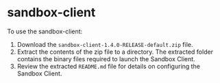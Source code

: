 # sandbox-client

To use the sandbox-client:

1. Download the `sandbox-client-1.4.0-RELEASE-default.zip` file. 
2. Extract the contents of the zip file to a directory. The extracted folder contains the binary files required to launch the Sandbox Client.
3. Review the extracted `README.md` file for details on configuring the Sandbox Client.
